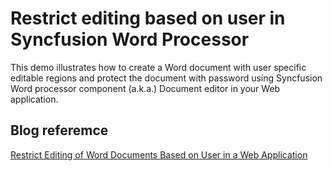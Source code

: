 # Restrict editing based on user in Syncfusion Word Processor
This demo illustrates how to create a Word document with user specific editable regions and protect the document with password using Syncfusion Word processor component (a.k.a.) Document editor in your Web application.

## Blog referemce
[Restrict Editing of Word Documents Based on User in a Web Application](https://www.syncfusion.com/blogs/post/restrict-editing-of-word-documents-based-on-user-in-a-web-application.aspx)
